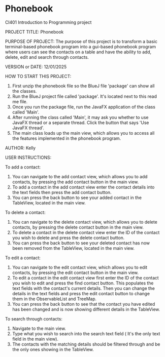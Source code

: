 # Phonebook
CI401 Introduction to Programming project 

PROJECT TITLE: Phonebook

PURPOSE OF PROJECT: The purpose of this project is to transform a basic terminal-based phonebook program into a gui-based phonebook program where users can see the contacts on a table and have the ability to add, delete, edit and search through contacts.

VERSION or DATE: 12/01/2025

HOW TO START THIS PROJECT: 
1. First unzip the phonebook file so the BlueJ file 'package' can show all the classes.
2. Run the BlueJ project file called 'package'. It's located next to this read me file. 
3. Once you run the package file,  run the JavaFX application of the class called 'Main'.
4. After running the class called 'Main',  it may ask you whether to use JavaFX thread or a separate  thread. Click the button that says 'Use JavaFX thread'.
5. The main class loads up the main view, which allows you to access all the features implemented in the phonebook program. 

AUTHOR: Kelly 

USER INSTRUCTIONS:

To add a contact:
1. You can navigate to the add contact view, which allows you to add contacts, by pressing the add contact button in the main view.
2. To add a contact in the add contact view enter the contact details into the text fields then press the add contact button. 
3. You can press the back button to see your added contact in the TableView, located in the main view. 

To delete a contact:
1. You can navigate to the delete contact view, which allows you to delete contacts, by pressing the delete contact button in the main view.
2. To delete a contact in the delete contact view enter the ID of the contact you wish to delete and press the delete contact button. 
3. You can press the back button to see your deleted contact has now been removed from the TableView, located in the main view. 

To edit a contact: 
1. You can navigate to the edit contact view, which allows you to edit contacts, by pressing the edit contact button in the main view. 
2. To edit a contact in the edit contact view first enter the ID of the contact you wish to edit and press the find contact button. This populates the text fields with the contact's current details. Then you can change the details in the text fields and press the edit contact button to change them in the ObservableList and TreeMap.
3. You can press the back button to see that the contact you have edited has been changed and is now showing different details in the TableView.

To search through contacts:
1. Navigate to the main view.
2. Type what you wish to search into the search text field ( It's the only text field in the main view). 
3. The contacts with the matching details should be filtered through and be the only ones showing in the TableView. 
